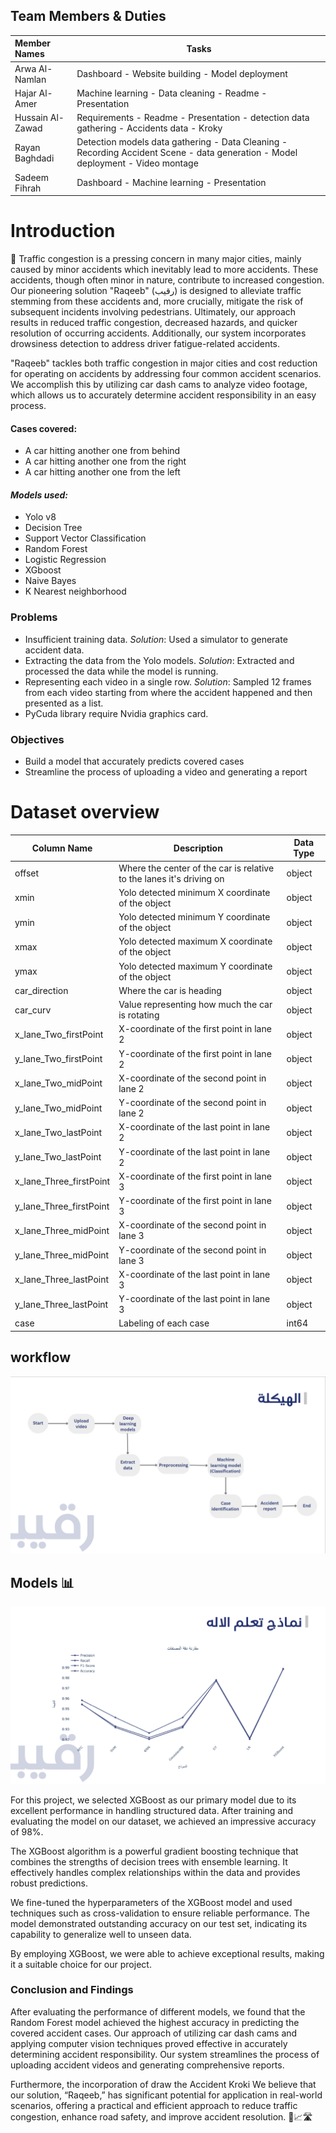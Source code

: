 ## Team Members & Duties

| Member Names      | Tasks                                                  
|:-------------------|--------------------------------------------------------------|
| Arwa Al-Namlan    | Dashboard - Website building - Model deployment |
| Hajar Al-Amer     | Machine learning - Data cleaning - Readme - Presentation |
| Hussain Al-Zawad  | Requirements - Readme - Presentation - detection data gathering - Accidents data - Kroky | 
| Rayan Baghdadi    | Detection models data gathering - Data Cleaning - Recording Accident Scene - data generation - Model deployment - Video montage |  
| Sadeem Fihrah     | Dashboard - Machine learning - Presentation |

# Introduction 
🚦 Traffic congestion is a pressing concern in many major cities, mainly caused by minor accidents which inevitably lead to more accidents. These accidents, though often minor in nature, contribute to increased congestion. Our pioneering solution "Raqeeb" (رقيب) is designed to alleviate traffic stemming from these accidents and, more crucially, mitigate the risk of subsequent incidents involving pedestrians. Ultimately, our approach results in reduced traffic congestion, decreased hazards, and quicker resolution of occurring accidents. Additionally, our system incorporates drowsiness detection to address driver fatigue-related accidents. 

"Raqeeb" tackles both traffic congestion in major cities and cost reduction for operating on accidents by addressing four common accident scenarios. We accomplish this by utilizing car dash cams to analyze video footage, which allows us to accurately determine accident responsibility in an easy process.

#### **Cases covered:**
- A car hitting another one from behind 
- A car hitting another one from the right
- A car hitting another one from the left

#### *Models used:*
- Yolo v8
- Decision Tree
- Support Vector Classification 
- Random Forest 
- Logistic Regression
- XGboost
- Naive Bayes 
- K Nearest neighborhood

### **Problems**
- Insufficient training data. 
*Solution*: Used a simulator to generate accident data.
- Extracting the data from the Yolo models.
*Solution*: Extracted and processed the data while the model is running.
- Representing each video in a single row.
*Solution*: Sampled 12 frames from each video starting from where the accident happened and then presented as a list. 
- PyCuda library require Nvidia graphics card.


### **Objectives**
- Build a model that accurately predicts covered cases 
- Streamline the process of uploading a video and generating a report 

# **Dataset overview**
| Column Name              | Description                                                  | Data Type  |
|--------------------------|--------------------------------------------------------------|------------|
| offset                   | Where the center of the car is relative to the lanes it's driving on | object     |
| xmin                     | Yolo detected minimum X coordinate of the object            | object     |
| ymin                     | Yolo detected minimum Y coordinate of the object            | object     |
| xmax                     | Yolo detected maximum X coordinate of the object            | object     |
| ymax                     | Yolo detected maximum Y coordinate of the object            | object     |
| car_direction            | Where the car is heading                                    | object     |
| car_curv                 | Value representing how much the car is rotating             | object     |
| x_lane_Two_firstPoint    | X-coordinate of the first point in lane 2                   | object     |
| y_lane_Two_firstPoint    | Y-coordinate of the first point in lane 2                   | object     |
| x_lane_Two_midPoint      | X-coordinate of the second point in lane 2                  | object     |
| y_lane_Two_midPoint      | Y-coordinate of the second point in lane 2                  | object     |
| x_lane_Two_lastPoint     | X-coordinate of the last point in lane 2                    | object     |
| y_lane_Two_lastPoint     | Y-coordinate of the last point in lane 2                    | object     |
| x_lane_Three_firstPoint  | X-coordinate of the first point in lane 3                   | object     |
| y_lane_Three_firstPoint  | Y-coordinate of the first point in lane 3                   | object     |
| x_lane_Three_midPoint    | X-coordinate of the second point in lane 3                  | object     |
| y_lane_Three_midPoint    | Y-coordinate of the second point in lane 3                  | object     |
| x_lane_Three_lastPoint   | X-coordinate of the last point in lane 3                    | object     |
| y_lane_Three_lastPoint   | Y-coordinate of the last point in lane 3                    | object     |
| case                     | Labeling of each case                                       | int64      |

## **workflow**

<img src="pic/1.png">

## **Models** 📊

<img src="pic/2.png">

For this project, we selected XGBoost as our primary model due to its excellent performance in handling structured data. After training and evaluating the model on our dataset, we achieved an impressive accuracy of 98%.

The XGBoost algorithm is a powerful gradient boosting technique that combines the strengths of decision trees with ensemble learning. It effectively handles complex relationships within the data and provides robust predictions.

We fine-tuned the hyperparameters of the XGBoost model and used techniques such as cross-validation to ensure reliable performance. The model demonstrated outstanding accuracy on our test set, indicating its capability to generalize well to unseen data.

By employing XGBoost, we were able to achieve exceptional results, making it a suitable choice for our project.


### **Conclusion and Findings**

After evaluating the performance of different models, we found that the Random Forest model achieved the highest accuracy in predicting the covered accident cases. Our approach of utilizing car dash cams and applying computer vision techniques proved effective in accurately determining accident responsibility. Our system streamlines the process of uploading accident videos and generating comprehensive reports.

Furthermore, the incorporation of draw the Accident Kroki
 We believe that our solution, “Raqeeb,” has significant potential for application in real-world scenarios, offering a practical and efficient approach to reduce traffic congestion, enhance road safety, and improve accident resolution. 🚗📈🛣️
